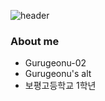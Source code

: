 ![header](https://capsule-render.vercel.app/api?type=waving&color=timeGradient&height=240&section=header&text=Gurugeonu&fontSize=36&animation=fadeIn&fontAlignY=36)

### About me
- Gurugeonu-02
- Gurugeonu's alt
- 보평고등학교 1학년

<!--
**gurugeonu-02/gurugeonu-02** is a ✨ _special_ ✨ repository because its `README.md` (this file) appears on your GitHub profile.

Here are some ideas to get you started:

- 🔭 I’m currently working on ...
- 🌱 I’m currently learning ...
- 👯 I’m looking to collaborate on ...
- 🤔 I’m looking for help with ...
- 💬 Ask me about ...
- 📫 How to reach me: ...
- 😄 Pronouns: ...
- ⚡ Fun fact: ...
-->
